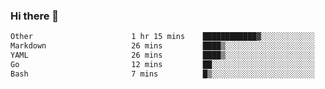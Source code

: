 ### Hi there 👋

<!--
**urzz/urzz** is a ✨ _special_ ✨ repository because its `README.md` (this file) appears on your GitHub profile.

Here are some ideas to get you started:

- 🔭 I’m currently working on ...
- 🌱 I’m currently learning ...
- 👯 I’m looking to collaborate on ...
- 🤔 I’m looking for help with ...
- 💬 Ask me about ...
- 📫 How to reach me: ...
- 😄 Pronouns: ...
- ⚡ Fun fact: ...
-->

<!--START_SECTION:waka-->

```txt
Other                      1 hr 15 mins    ████████████▓░░░░░░░░░░░░   50.12 %
Markdown                   26 mins         ████▒░░░░░░░░░░░░░░░░░░░░   17.61 %
YAML                       26 mins         ████▒░░░░░░░░░░░░░░░░░░░░   17.60 %
Go                         12 mins         ██░░░░░░░░░░░░░░░░░░░░░░░   08.40 %
Bash                       7 mins          █▒░░░░░░░░░░░░░░░░░░░░░░░   04.87 %
```

<!--END_SECTION:waka-->
